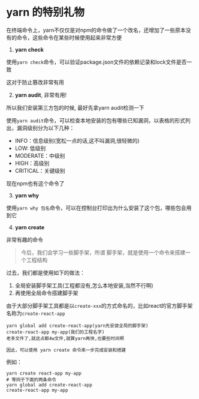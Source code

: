 # yarn 的特别礼物

在终端命令上，yarn不仅仅是对npm的命令做了一个改名，还增加了一些原本没有的命令，这些命令在某些时候使用起来非常方便

1. **yarn check**

使用```yarn check```命令，可以验证package.json文件的依赖记录和lock文件是否一致

这对于防止篡改非常有用


2. **yarn audit**, 非常有用!

所以我们安装第三方包的时候, 最好先拿yarn audit检测一下

使用```yarn audit```命令，可以检查本地安装的包有哪些已知漏洞，以表格的形式列出，漏洞级别分为以下几种：

- INFO：信息级别(宽松一点的话,这不叫漏洞,很轻微的)
- LOW: 低级别
- MODERATE：中级别
- HIGH：高级别
- CRITICAL：关键级别

现在npm也有这个命令了


3. **yarn why**

使用```yarn why 包名```命令，可以在控制台打印出为什么安装了这个包，哪些包会用到它


4. **yarn create**

非常有趣的命令

> 今后，我们会学习一些脚手架，所谓 脚手架，就是使用一个命令来搭建一个工程结构

过去，我们都是使用如下的做法：

1) 全局安装脚手架工具(工程都没有,怎么本地安装,当然不行啊)
2) 再使用全局命令搭建脚手架

由于大部分脚手架工具都是以```create-xxx```的方式命名的，比如react的官方脚手架名称为```create-react-app```

```
yarn global add create-react-app(yarn先安装全局的脚手架)
create-react-app my-app(我们的工程名字) 
老多文件了,就这点都4w文件,就算yarn再快,也要些时间啊
```


`因此，可以使用 yarn create 命令来一步完成安装和搭建`

例如：

```shell
yarn create react-app my-app
# 等同于下面的两条命令
yarn global add create-react-app
create-react-app my-app
```
